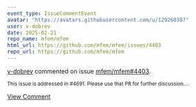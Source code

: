 ```yaml
---
event_type: IssueCommentEvent
avatar: "https://avatars.githubusercontent.com/u/12926030?"
user: v-dobrev
date: 2025-02-21
repo_name: mfem/mfem
html_url: https://github.com/mfem/mfem/issues/4403
repo_url: https://github.com/mfem/mfem
---
```


<a href='https://github.com/v-dobrev' target='_blank'>v-dobrev</a> commented on issue <a href='https://github.com/mfem/mfem/issues/4403' target='_blank'>mfem/mfem#4403</a>.

<small>This issue is addressed in #4691. Please use that PR for further discussion....</small>

<a href='https://github.com/mfem/mfem/issues/4403' target='_blank'>View Comment</a>